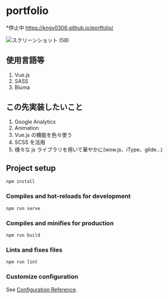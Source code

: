 # portfolio

*停止中
https://kngy0306.github.io/portfolio/

![スクリーンショット (58)](https://user-images.githubusercontent.com/57553474/83718656-794f2780-a670-11ea-9f77-8112ef1dcbfd.png)

## 使用言語等

1. Vue.js
1. SASS
1. Bluma

## この先実装したいこと

1. Google Analytics
1. Animation
1. Vue.js の機能を色々使う
1. SCSS を活用
1. 様々な js ライブラリを用いて華やかに(wow.js、iType、glide...)

## Project setup

```
npm install
```

### Compiles and hot-reloads for development

```
npm run serve
```

### Compiles and minifies for production

```
npm run build
```

### Lints and fixes files

```
npm run lint
```

### Customize configuration

See [Configuration Reference](https://cli.vuejs.org/config/).
